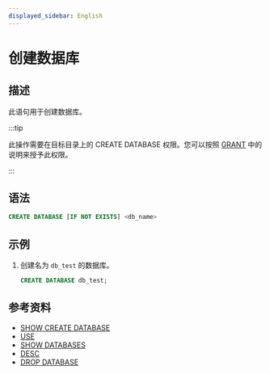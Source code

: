 ```yaml
---
displayed_sidebar: English
---
```


# 创建数据库

## 描述

此语句用于创建数据库。

:::tip

此操作需要在目标目录上的 CREATE DATABASE 权限。您可以按照 [GRANT](../account-management/GRANT.md) 中的说明来授予此权限。

:::

## 语法

```sql
CREATE DATABASE [IF NOT EXISTS] <db_name>
```

## 示例

1. 创建名为 `db_test` 的数据库。

   ```sql
   CREATE DATABASE db_test;
   ```

## 参考资料

- [SHOW CREATE DATABASE](../data-manipulation/SHOW_CREATE_DATABASE.md)
- [USE](../data-definition/USE.md)
- [SHOW DATABASES](../data-manipulation/SHOW_DATABASES.md)
- [DESC](../Utility/DESCRIBE.md)
- [DROP DATABASE](../data-definition/DROP_DATABASE.md)